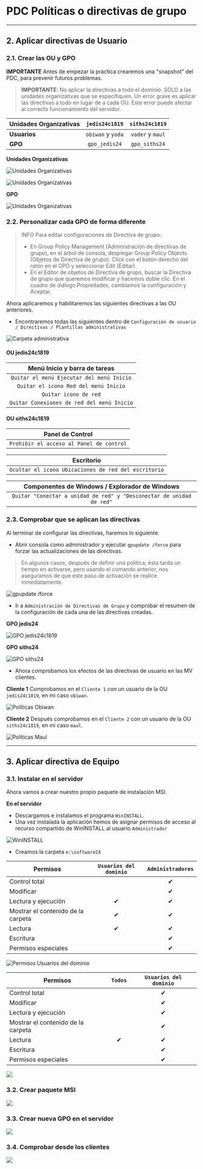
# PDC Políticas o directivas de grupo

---

## 2. Aplicar directivas de Usuario

### 2.1. Crear las OU y GPO

**IMPORTANTE** Antes de empezar la práctica crearemos una "snapshot" del PDC, para prevenir futuros problemas.

> **IMPORTANTE**: No aplicar la directivas a todo el dominio. SÓLO a las unidades organizativas que se especifiquen. Un error grave es aplicar las directivas a todo en lugar de a cada OU. Este error puede afectar al correcto funcionamiento del servidor.

Unidades Organizativas | `jedis24c1819` | `siths24c1819`
:--------------------- | :------------: | :------------:
**Usuarios**       | `obiwan` y `yoda`  | `vader` y `maul`
**GPO**                | `gpo_jedis24`  | `gpo_siths24`

**Unidades Organizativas**

![Unidades Organizativas](./images/ou-jedis24c1819.png)

![Unidades Organizativas](./images/ou-siths24c1819.png)

**GPO**

![Unidades Organizativas](./images/jedis24-siths24.png)

### 2.2. Personalizar cada GPO de forma diferente

> INFO Para editar configuraciones de Directiva de grupo:
>
> * En Group Policy Management (Administración de directivas de grupo), en el árbol de consola, desplegar Group Policy Objects (Objetos de Directiva de grupo). Click con el botón derecho del ratón en el GPO y seleccionar Edit (Editar).
> * En el Editor de objetos de Directiva de grupo, buscar la Directiva de grupo que queremos modificar y hacemos doble clic. En el cuadro de diálogo Propiedades, cambiamos la configuración y Aceptar.

Ahora aplicaremos y habilitaremos las siguientes directivas a las OU anteriores.
* Encontraremos todas las siguientes dentro de `Configuración de usuario / Directivas / Plantillas administrativas`

![Carpeta administrativa](./images/carpeta-directivas.png)

#### OU jedis24c1819

| Menú Inicio y barra de tareas
| :-----------------------------------------:
| `Quitar el menú Ejecutar del menú Inicio`
| `Quitar el icono Red del menú Inicio`
| `Quitar icono de red`
| `Quitar Conexiones de red del menú Inicio`

#### OU siths24c1819

| Panel de Control
| :---------------------------------------:
| `Prohibir el acceso al Panel de control`

| Escritorio
| :-----------------------------------------:
| `Ocultar el icono Ubicaciones de red del escritorio`

| Componentes de Windows / Explorador de Windows
| :---------------------------------------------:
| `Quitar "Conectar a unidad de red" y "Desconectar de unidad de red"`

### 2.3. Comprobar que se aplican las directivas

Al terminar de configurar las directivas, haremos lo siguiente:
* Abrir consola como administrador y ejecutar `gpupdate /force` para forzar las actualizaciones de las directivas.

> En algunos casos, después de definir una política, ésta tarda un tiempo en activarse, pero usando el comando anterior, nos aseguramos de que este paso de activación se realice inmediatamente.

![gpupdate /force](./images/gpupdate-force.png)

* Ir a `Administración de Directivas de Grupo` y comprobar el resumen de la configuración de cada una de las directivas creadas.

**GPO jedis24**

![GPO jedis24c1819](./images/gpo_jedis24-directivas.png)

**GPO siths24**

![GPO siths24](./images/gpo_siths24-directivas.png)

* Ahora comprobamos los efectos de las directivas de usuario en las MV clientes.

**Cliente 1**
Comprobamos en el `Cliente 1` con un usuario de la OU `jedis24c1819`, en mi caso `obiwan`.

![Políticas Obiwan](./images/politicas-obiwan.png)

**Cliente 2**
Después comprobamos en el `Cliente 2` con un usuario de la OU `siths24c1819`, en mi caso `maul`.

![Políticas Maul](./images/politicas-maul.png)

---

## 3. Aplicar directiva de Equipo

### 3.1. Instalar en el servidor

Ahora vamos a crear nuestro propio paquete de instalación MSI.

**En el servidor**
* Descargamos e instalamos el programa `WinINSTALL`.
* Una vez instalada la aplicación hemos de asignar permisos de acceso al recurso compartido de WinINSTALL al usuario `Administrador`

![WinINSTALL](./images/WinINSTALL.png)

* Creamos la carpeta `e:\software24`

Permisos | **`Usuarios del dominio`** | **`Administradores`**
-------- | :------------------------: | :-----------:
Control total |    |   &#x2714;
Modificar |             | &#x2714;
Lectura y ejecución |        &#x2714;         | &#x2714;
Mostrar el contenido de la carpeta |     &#x2714;     | &#x2714;
Lectura |       &#x2714;         | &#x2714;
Escritura |             | &#x2714;
Permisos especiales |             | &#x2714;


![Permisos Usuarios del dominio](./images/ud-permisos.png)

Permisos |        **`Todos`**         | **`Usuarios del dominio`**
-------- | :------------------------: | :------------------------:
Control total |                       | &#x2714;
Modificar |                           | &#x2714;
Lectura y ejecución |                 | &#x2714;
Mostrar el contenido de la carpeta |  | &#x2714;
Lectura |         &#x2714;            | &#x2714;
Escritura |                           | &#x2714;
Permisos especiales |                 | &#x2714;

![](./images/.png)

### 3.2. Crear paquete MSI



![](./images/.png)

### 3.3. Crear nueva GPO en el servidor



![](./images/.png)

### 3.4. Comprobar desde los clientes



![](./images/.png)
